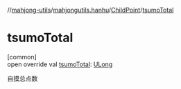//[mahjong-utils](../../../index.md)/[mahjongutils.hanhu](../index.md)/[ChildPoint](index.md)/[tsumoTotal](tsumo-total.md)

# tsumoTotal

[common]\
open override val [tsumoTotal](tsumo-total.md): [ULong](https://kotlinlang.org/api/latest/jvm/stdlib/kotlin-stdlib/kotlin/-u-long/index.html)

自摸总点数

